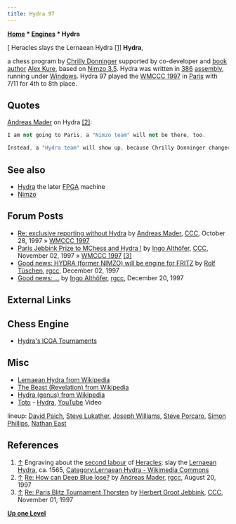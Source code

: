 ```yaml
---
title: Hydra 97
---
```

**[Home](Home "Home") * [Engines](Engines "Engines") * Hydra**

\[ Heracles slays the Lernaean Hydra <a id="cite-note-1" href="#cite-ref-1">[1]</a>
**Hydra**,

a chess program by [Chrilly Donninger](Chrilly_Donninger "Chrilly Donninger") supported by co-developer and [book author](Category:Opening_Book_Author "Category:Opening Book Author") [Alex Kure](Alex_Kure "Alex Kure"), based on [Nimzo 3.5](Nimzo "Nimzo"). Hydra was written in [386](X86 "X86") [assembly](Assembly "Assembly"), running under [Windows](Windows "Windows"). Hydra 97 played the [WMCCC 1997](WMCCC_1997 "WMCCC 1997") in [Paris](https://en.wikipedia.org/wiki/Paris) with 7/11 for 4th to 8th place.

## Quotes

[Andreas Mader](Andreas_Mader "Andreas Mader") on Hydra <a id="cite-note-2" href="#cite-ref-2">[2]</a>:

```C++
I am not going to Paris, a "Nimzo team" will not be there, too.

```

```C++
Instead, a "Hydra team" will show up, because Chrilly Donninger changed the name of his child. This program is based on Nimzo 3.5, but most of the routines are new and many new ideas had been implemented. Hydra will only work with [Win 95 (97, NT)](Windows "Windows") and will not work under [DOS](MS-DOS "MS-DOS"). By now we are twiddling with the positional parameters (e.g. the brand new [mobility evaluation](Mobility "Mobility")) and there are many bugs in the program. Hydra is a "usual" Donninger program: Very fast and (by now) dumb. I have a Pentium 225 MMX and Hydra is doing approx. 180 KNPS on this machine. Maybe this is going to decrease when more knowledge is implemented. Chrilly also had a plan for "CHE++", but I think due to time problems this is not going to happen ... 

```

## See also

- [Hydra](Hydra "Hydra") the later [FPGA](FPGA "FPGA") machine
- [Nimzo](Nimzo "Nimzo")

## Forum Posts

- [Re: exclusive reporting without Hydra](https://www.stmintz.com/ccc/index.php?id=11214) by [Andreas Mader](Andreas_Mader "Andreas Mader"), [CCC](CCC "CCC"), October 28, 1997 » [WMCCC 1997](WMCCC_1997 "WMCCC 1997")
- [Paris Jebbink Prize to MChess and Hydra !](https://www.stmintz.com/ccc/index.php?id=11502) by [Ingo Althöfer](Ingo_Alth%C3%B6fer "Ingo Althöfer"), [CCC](CCC "CCC"), November 02, 1997 » [WMCCC 1997](WMCCC_1997 "WMCCC 1997") <a id="cite-note-3" href="#cite-ref-3">[3]</a>
- [Good news: HYDRA (former NIMZO) will be engine for FRITZ](https://groups.google.com/d/msg/rec.games.chess.computer/Hrr2GE5mFbM/38URG0CESpEJ) by [Rolf Tüschen](Rolf_T%C3%BCschen "Rolf Tüschen"), [rgcc](Computer_Chess_Forums "Computer Chess Forums"), December 02, 1997
- [Good news: ...](https://groups.google.com/d/msg/rec.games.chess.computer/a0z4xMA7KoY/_WRfzfdVY40J) by [Ingo Althöfer](Ingo_Alth%C3%B6fer "Ingo Althöfer"), [rgcc](Computer_Chess_Forums "Computer Chess Forums"), December 20, 1997

## External Links

## Chess Engine

- [Hydra's ICGA Tournaments](https://www.game-ai-forum.org/icga-tournaments/program.php?id=6)

## Misc

- [Lernaean Hydra from Wikipedia](https://en.wikipedia.org/wiki/Lernaean_Hydra)
- [The Beast (Revelation) from Wikipedia](https://en.wikipedia.org/wiki/Beast_of_Revelation)
- [Hydra (genus) from Wikipedia](https://en.wikipedia.org/wiki/Hydra_%28genus%29)
- [Toto](Category:Toto "Category:Toto") - [Hydra](<https://en.wikipedia.org/wiki/Hydra_(Toto_album)>), [YouTube](https://en.wikipedia.org/wiki/YouTube) Video

lineup: [David Paich](https://en.wikipedia.org/wiki/David_Paich), [Steve Lukather](https://en.wikipedia.org/wiki/Steve_Lukather), [Joseph Williams](<https://en.wikipedia.org/wiki/Joseph_Williams_(musician)>), [Steve Porcaro](https://en.wikipedia.org/wiki/Steve_Porcaro), [Simon Phillips](Category:Simon_Phillips "Category:Simon Phillips"), [Nathan East](https://en.wikipedia.org/wiki/Nathan_East)

## References

1. <a id="cite-ref-1" href="#cite-note-1">↑</a> Engraving about the [second labour](https://en.wikipedia.org/wiki/Labours_of_Hercules) of [Heracles](https://en.wikipedia.org/wiki/Heracles): slay the [Lernaean Hydra](https://en.wikipedia.org/wiki/Lernaean_Hydra), ca. 1565, [Category:Lernaean Hydra - Wikimedia Commons](https://commons.wikimedia.org/wiki/Category:Lernaean_Hydra)
1. <a id="cite-ref-2" href="#cite-note-2">↑</a> [Re: How can Deep Blue lose?](https://groups.google.com/d/msg/rec.games.chess.computer/J9gYk1HalUE/8iLbcIoLUeAJ) by [Andreas Mader](Andreas_Mader "Andreas Mader"), [rgcc](Computer_Chess_Forums "Computer Chess Forums"), August 20, 1997
1. <a id="cite-ref-3" href="#cite-note-3">↑</a> [Re: Paris Blitz Tournament Thorsten](https://www.stmintz.com/ccc/index.php?id=11481) by [Herbert Groot Jebbink](http://herbert.groot.jebbink.nl/), [CCC](CCC "CCC"), November 01, 1997

**[Up one Level](Engines "Engines")**

